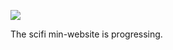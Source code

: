 ![](https://db-feed.s3.amazonaws.com/legacy/Screen_Shot_2018_03_16_at_4_39_52_PM-1521232820973.png)

The scifi min-website is progressing.
